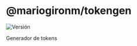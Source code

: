 # @mariogironm/tokengen

![Versión](https://img.shields.io/badge/npm-v1.0.0-blue.svg)

Generador de tokens